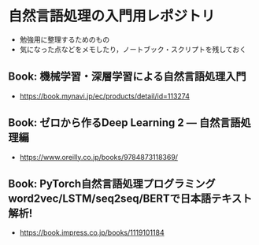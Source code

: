 # 自然言語処理の入門用レポジトリ
- 勉強用に整理するためのもの
- 気になった点などをメモしたり，ノートブック・スクリプトを残しておく

## Book: 機械学習・深層学習による自然言語処理入門
- https://book.mynavi.jp/ec/products/detail/id=113274

## Book: ゼロから作るDeep Learning 2 ― 自然言語処理編
- https://www.oreilly.co.jp/books/9784873118369/

## Book: PyTorch自然言語処理プログラミング word2vec/LSTM/seq2seq/BERTで日本語テキスト解析!
- https://book.impress.co.jp/books/1119101184
